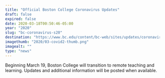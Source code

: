 ```yaml
---
title: "Official Boston College Coronavirus Updates"
draft: false
expired: false
date: 2020-03-18T00:50:46-05:00
year: "2020"
slug: "bc-coronavirus-s20"
destination: "https://www.bc.edu/content/bc-web/sites/updates/coronavirus.html"
imagethumb: "2020/03-covid2-thumb.png"
imagealt: ""
type: "news"
---
```


Beginning March 19, Boston College will transition to remote teaching and learning.  Updates and additional information will be posted when available.